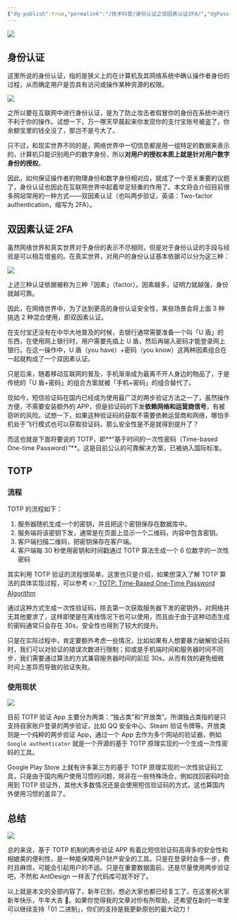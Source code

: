 ```yaml
---
{"dg-publish":true,"permalink":"/技术科普/身份认证之双因素认证2FA/","dgPassFrontmatter":true}
---
```



![](https://cdn.ytools.xyz/uPic/%E8%BA%AB%E4%BB%BD%E8%AE%A4%E8%AF%811.png)

## 身份认证

这里所说的身份认证，指的是狭义上的在计算机及其网络系统中确认操作者身份的过程，从而确定用户是否具有访问或操作某种资源的权限。

![](https://cdn.ytools.xyz/uPic/image-20210219200828785.png)

之所以要在互联网中进行身份认证，是为了防止攻击者假冒你的身份在系统中进行不利于你的操作。试想一下，万一哪天早晨起来你发现你的支付宝账号被盗了，你余额宝里的钱全没了，那岂不是亏大了。

只不过，和现实世界不同的是，网络世界中一切信息都是用一组特定的数据来表示的，计算机只能识别用户的数字身份，所以**对用户的授权本质上就是针对用户数字身份的授权**。

因此，如何保证操作者的物理身份和数字身份相对应，就成了一个至关重要的议题了，身份认证也因此在互联网世界中起着举足轻重的作用了。本文将会介绍目前很多网站常用的一种方式——双因素认证（也叫两步验证，英语：Two-factor authentication，缩写为 2FA）。

## 双因素认证 2FA

虽然网络世界和真实世界对于身份的表示不尽相同，但是对于身份认证的手段与经验是可以相互借鉴的。在真实世界，对用户的身份认证基本依据可以分为这三种：

![](https://cdn.ytools.xyz/uPic/image-20210219202611087.png)

上述三种认证依据被称为三种「因素」（factor）。因素越多，证明力就越强，身份就越可靠。

因此，在网络世界中，为了达到更高的身份认证安全性，某些场景会将上面 3 种挑选 2 种混合使用，即双因素认证。

在支付宝还没有在中华大地普及的时候，去银行通常需要准备一个叫「U 盾」的东西，在使用网上银行时，用户需要先插上 U 盾，然后再输入密码才能登录网上银行。在这一操作中，U 盾（you have）+密码（you know）这两种因素组合在一起就构成了一个双因素认证。

只是后来，随着移动互联网的普及，手机渐渐成为最离不开人身边的物品了，于是传统的「U 盾+密码」的组合方案就被「手机+密码」的组合替代了。

现如今，短信验证码在国内已经成为使用最广泛的两步验证方法之一了，虽然操作方便，不需要安装额外的 APP，但是验证码的下发**依赖网络和运营商信号**，有被窃听的风险。试想一下，如果这种验证码的获取不需要依赖运营商和网络，哪怕手机处于飞行模式也可以获取验证码，那么安全性是不是就得到提升了？

而这也就是下面将要说的 TOTP，即**“基于时间的一次性密码（Time-based One-time Password）”**。这是目前公认的可靠解决方案，已被纳入国际标准。

## TOTP

### 流程

TOTP 的流程如下：

1. 服务器随机生成一个的密钥，并且把这个密钥保存在数据库中。
2. 服务端将该密钥下发，通常是在页面上显示一个二维码，内容中包含密钥。
3. 客户端扫描二维码，把密钥保存在客户端。
4. 客户端每 30 秒使用密钥和时间戳通过 TOTP 算法生成一个 6 位数字的一次性密码

其实利用 TOTP 验证的流程很简单，这里也只是介绍，如果想深入了解 TOTP 算法的具体实现过程，可以参考 👉[ TOTP: Time-Based One-Time Password Algorithm](https://tools.ietf.org/html/rfc6238)

通过这种方式生成一次性验证码，除去第一次获取服务器下发的密钥外，对网络并无其他要求了，这样即使是在离线情况下也可以使用，而且由于由于这种动态生成的密码通常只会存在 30s，安全性也得到了较大的提升。

只是在实际过程中，肯定要额外考虑一些情况，比如如果有人想要暴力破解验证码时，我们可以对验证的错误次数进行限制；抑或是手机端时间和服务器时间不同步，我们需要通过算法的方式兼容服务器时间的前后 30s，从而有效的避免细微时间上差异而导致的验证失败。

### 使用现状

![](https://cdn.ytools.xyz/uPic/image-20210219214209075.png)

目前 TOTP 验证 App 主要分为两类：“独占类”和“开放类”。所谓独占类指的是只支持自家账户登录的两步验证，比如 QQ 安全中心、Steam 验证令牌等。开放类则是一个纯粹的两步验证 App，通过一个 App 去作为多个网站的验证器，例如 `Google authenticator` 就是一个开源的基于 TOTP 原理实现的一个生成一次性密码的工具。

Google Play Store 上就有许多第三方的基于 TOTP 原理实现的一次性验证码工具，只是由于国内用户使用习惯的问题，除非在一些特殊场合，例如找回密码时会用到 TOTP 验证外，其他大多数情况还是会使用短信验证码的方式，这也算国内外使用习惯的差异了。

## 总结

![](https://cdn.ytools.xyz/uPic/image-20210219200548466.png)

总的来说，基于 TOTP 机制的两步验证 APP 有着比短信验证码高得多的安全性和相媲美的便利性，是一种能保障用户财产安全的工具。只是在登录时会多一步，费时且麻烦，可能会引起用户的不适。只是在重要数据面前，还是尽量使用两步验证吧，不然和 AntDesign 一样丢了代码库可就不好了。

以上就是本文的全部内容了，新年已到，想必大家也都已经复工了，在这里祝大家新年快乐，牛年大吉 🐂。如果你觉得我的文章对你有所帮助，还希望在新的一年里可以继续支持「01 二进制」，你们的支持是我更新原创的最大动力！
